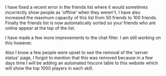 I have fixed a recent error in the friends list where it would sometimes incorrectly show people as 'offline' when they weren't. I have also increased the maximum capacity of this list from 50 friends to 100 friends. Finally the friends list is now automatically sorted so your friends who are online appear at the top of the list.

I have made a few more improvements to the chat filter. I am still working on this however.

Also I know a few people were upset to see the removal of the 'server status' page, I forgot to mention that this was removed because in a few days time I will be adding an automated hiscore table to this website which will show the top 1000 players in each skill.
